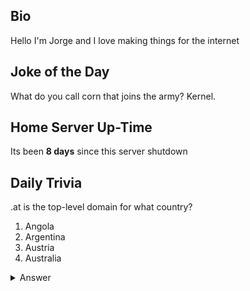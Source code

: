 ## Bio

Hello I'm Jorge and I love making things for the internet

## Joke of the Day

What do you call corn that joins the army? Kernel.

## Home Server Up-Time

Its been **8 days** since this server shutdown


## Daily Trivia

.at is the top-level domain for what country?
 1. Angola
 2. Argentina
 3. Austria
 4. Australia

<details>
  <summary>Answer</summary>
  Austria
</details>

